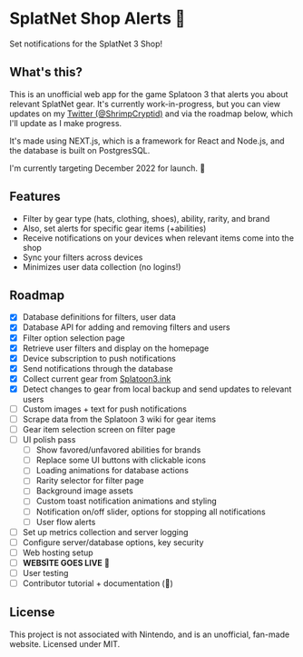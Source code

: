 # SplatNet Shop Alerts 📣
Set notifications for the SplatNet 3 Shop!

## What's this?
This is an unofficial web app for the game Splatoon 3 that alerts you about relevant SplatNet gear. It's currently work-in-progress, but you can view updates on my [Twitter (@ShrimpCryptid)](https://twitter.com/shrimpcryptid) and via the roadmap below, which I'll update as I make progress.

It's made using NEXT.js, which is a framework for React and Node.js, and the database is built on PostgresSQL.

I'm currently targeting December 2022 for launch. 🤞

## Features
- Filter by gear type (hats, clothing, shoes), ability, rarity, and brand
- Also, set alerts for specific gear items (+abilities)
- Receive notifications on your devices when relevant items come into the shop
- Sync your filters across devices
- Minimizes user data collection (no logins!)

## Roadmap
- [x] Database definitions for filters, user data
- [x] Database API for adding and removing filters and users
- [x] Filter option selection page
- [x] Retrieve user filters and display on the homepage
- [x] Device subscription to push notifications
- [x] Send notifications through the database
- [x] Collect current gear from [Splatoon3.ink](https://splatoon3.ink)
- [x] Detect changes to gear from local backup and send updates to relevant users
- [ ] Custom images + text for push notifications
- [ ] Scrape data from the Splatoon 3 wiki for gear items
- [ ] Gear item selection screen on filter page
- [ ] UI polish pass
  - [ ] Show favored/unfavored abilities for brands
  - [ ] Replace some UI buttons with clickable icons
  - [ ] Loading animations for database actions
  - [ ] Rarity selector for filter page
  - [ ] Background image assets
  - [ ] Custom toast notification animations and styling
  - [ ] Notification on/off slider, options for stopping all notifications
  - [ ] User flow alerts
- [ ] Set up metrics collection and server logging
- [ ] Configure server/database options, key security
- [ ] Web hosting setup
- [ ] **WEBSITE GOES LIVE** 🎉
- [ ] User testing
- [ ] Contributor tutorial + documentation (💖)

## License
This project is not associated with Nintendo, and is an unofficial, fan-made website. Licensed under MIT.
